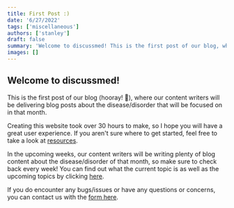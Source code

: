```yaml
---
title: First Post :)
date: '6/27/2022'
tags: ['miscellaneous']
authors: ['stanley']
draft: false
summary: 'Welcome to discussmed! This is the first post of our blog, where our content writers will be delivering blog posts about the disease/disorder that will be focused on in that month.'
images: []
---
```


## Welcome to discussmed!

This is the first post of our blog (hooray! 🎉), where our content writers will be delivering blog posts about the disease/disorder that will be focused on in that month.

Creating this website took over 30 hours to make, so I hope you will have a great user experience. If you aren't sure where to get started, feel free to take a look at <a href="/resources">resources</a>. 


In the upcoming weeks, our content writers will be writing plenty of blog content about the disease/disorder of that month, so make sure to check back every week! You can find out what the current topic is as well as the upcoming topics by clicking <a href="/#topics">here</a>.


If you do encounter any bugs/issues or have any questions or concerns, you can contact us with the <a href="/#contact">form here</a>.